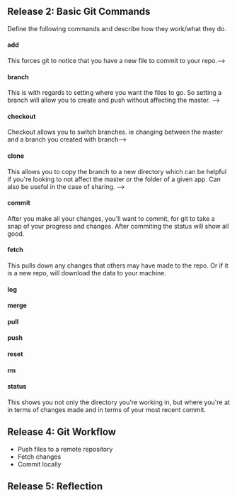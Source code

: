 ## Release 2: Basic Git Commands
Define the following commands and describe how they work/what they do.  


#### add
 This forces git to notice that you have a new file to commit to your repo.-->

#### branch
This is with regards to setting where you want the files to go. So setting a branch will allow you to create and push without affecting the master. -->

#### checkout
Checkout allows you to switch branches. ie changing between the master and a branch you created with branch-->

#### clone
This allows you to copy the branch to a new directory which can be helpful if you're looking to not affect the master or the folder of a given app. Can also be useful in the case of sharing. -->

#### commit
After you make all your changes, you'll want to commit, for git to take a snap of your progress and changes. After commiting the status will show all good. 

#### fetch
This pulls down any changes that others may have made to the repo. Or if it is a new repo, will download the data to your machine. 

#### log
<!-- Your defnition here -->

#### merge
<!-- Your defnition here -->

#### pull
<!-- Your defnition here -->

#### push
<!-- Your defnition here -->

#### reset
<!-- Your defnition here -->

#### rm
<!-- Your defnition here -->

#### status
  This shows you not only the directory you're working in, but where you're at in terms of changes made and in terms of your most recent commit.

## Release 4: Git Workflow

- Push files to a remote repository
- Fetch changes
- Commit locally

## Release 5: Reflection
